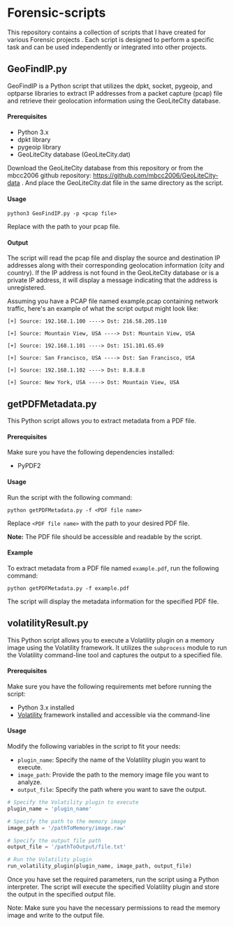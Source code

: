 # Forensic-scripts
This repository contains a collection of scripts that I have created for various Forensic projects . Each script is designed to perform a specific task and can be used independently or integrated into other projects.

## GeoFindIP.py

GeoFindIP is a Python script that utilizes the dpkt, socket, pygeoip, and optparse libraries to extract IP addresses from a packet capture (pcap) file and retrieve their geolocation information using the GeoLiteCity database.

#### Prerequisites
- Python 3.x
- dpkt library
- pygeoip library
- GeoLiteCity database (GeoLiteCity.dat)

Download the GeoLiteCity database from this repository or from the mbcc2006 github repository: https://github.com/mbcc2006/GeoLiteCity-data . And place the GeoLiteCity.dat file in the same directory as the script.

#### Usage

    python3 GeoFindIP.py -p <pcap file>

Replace <pcap file> with the path to your pcap file.

#### Output

The script will read the pcap file and display the source and destination IP addresses along with their corresponding geolocation information (city and country). If the IP address is not found in the GeoLiteCity database or is a private IP address, it will display a message indicating that the address is unregistered.

Assuming you have a PCAP file named example.pcap containing network traffic, here's an example of what the script output might look like:
    
    [+] Source: 192.168.1.100 ----> Dst: 216.58.205.110
    
    [+] Source: Mountain View, USA ----> Dst: Mountain View, USA
    
    [+] Source: 192.168.1.101 ----> Dst: 151.101.65.69
    
    [+] Source: San Francisco, USA ----> Dst: San Francisco, USA
    
    [+] Source: 192.168.1.102 ----> Dst: 8.8.8.8
    
    [+] Source: New York, USA ----> Dst: Mountain View, USA


## getPDFMetadata.py

This Python script allows you to extract metadata from a PDF file.

#### Prerequisites

Make sure you have the following dependencies installed:

- PyPDF2

#### Usage

Run the script with the following command:

```
python getPDFMetadata.py -f <PDF file name>
```

Replace `<PDF file name>` with the path to your desired PDF file.

**Note:** The PDF file should be accessible and readable by the script.

#### Example

To extract metadata from a PDF file named `example.pdf`, run the following command:

```
python getPDFMetadata.py -f example.pdf
```

The script will display the metadata information for the specified PDF file.

## volatilityResult.py

This Python script allows you to execute a Volatility plugin on a memory image using the Volatility framework. It utilizes the `subprocess` module to run the Volatility command-line tool and captures the output to a specified file.

#### Prerequisites

Make sure you have the following requirements met before running the script:

- Python 3.x installed
- [Volatility](https://www.volatilityfoundation.org/) framework installed and accessible via the command-line

#### Usage

Modify the following variables in the script to fit your needs:

- `plugin_name`: Specify the name of the Volatility plugin you want to execute.
- `image_path`: Provide the path to the memory image file you want to analyze.
- `output_file`: Specify the path where you want to save the output.

```python
# Specify the Volatility plugin to execute
plugin_name = 'plugin_name'

# Specify the path to the memory image
image_path = '/pathToMemory/image.raw'

# Specify the output file path
output_file = '/pathToOutput/file.txt'

# Run the Volatility plugin
run_volatility_plugin(plugin_name, image_path, output_file)
```

Once you have set the required parameters, run the script using a Python interpreter. The script will execute the specified Volatility plugin and store the output in the specified output file.

Note: Make sure you have the necessary permissions to read the memory image and write to the output file.

